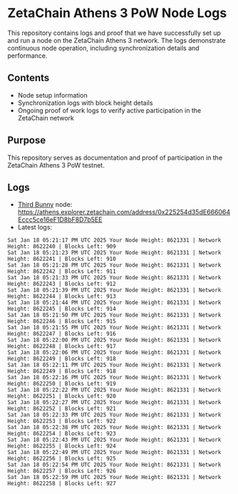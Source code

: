 # ZetaChain Athens 3 PoW Node Logs
This repository contains logs and proof that we have successfully set up and run a node on the ZetaChain Athens 3 network. The logs demonstrate continuous node operation, including synchronization details and performance.

## Contents
- Node setup information
- Synchronization logs with block height details
- Ongoing proof of work logs to verify active participation in the ZetaChain network

## Purpose
This repository serves as documentation and proof of participation in the ZetaChain Athens 3 PoW testnet.

## Logs

- [Third Bunny](https://thirdbunny.xyz/) node: https://athens.explorer.zetachain.com/address/0x225254d35dE666064Eccc5ce16eF1D8bF8D7b5EE
- Latest logs:
```
Sat Jan 18 05:21:17 PM UTC 2025 Your Node Height: 8621331 | Network Height: 8622240 | Blocks Left: 909
Sat Jan 18 05:21:23 PM UTC 2025 Your Node Height: 8621331 | Network Height: 8622241 | Blocks Left: 910
Sat Jan 18 05:21:28 PM UTC 2025 Your Node Height: 8621331 | Network Height: 8622242 | Blocks Left: 911
Sat Jan 18 05:21:33 PM UTC 2025 Your Node Height: 8621331 | Network Height: 8622243 | Blocks Left: 912
Sat Jan 18 05:21:39 PM UTC 2025 Your Node Height: 8621331 | Network Height: 8622244 | Blocks Left: 913
Sat Jan 18 05:21:44 PM UTC 2025 Your Node Height: 8621331 | Network Height: 8622245 | Blocks Left: 914
Sat Jan 18 05:21:50 PM UTC 2025 Your Node Height: 8621331 | Network Height: 8622246 | Blocks Left: 915
Sat Jan 18 05:21:55 PM UTC 2025 Your Node Height: 8621331 | Network Height: 8622247 | Blocks Left: 916
Sat Jan 18 05:22:00 PM UTC 2025 Your Node Height: 8621331 | Network Height: 8622248 | Blocks Left: 917
Sat Jan 18 05:22:06 PM UTC 2025 Your Node Height: 8621331 | Network Height: 8622249 | Blocks Left: 918
Sat Jan 18 05:22:11 PM UTC 2025 Your Node Height: 8621331 | Network Height: 8622249 | Blocks Left: 918
Sat Jan 18 05:22:16 PM UTC 2025 Your Node Height: 8621331 | Network Height: 8622250 | Blocks Left: 919
Sat Jan 18 05:22:22 PM UTC 2025 Your Node Height: 8621331 | Network Height: 8622251 | Blocks Left: 920
Sat Jan 18 05:22:27 PM UTC 2025 Your Node Height: 8621331 | Network Height: 8622252 | Blocks Left: 921
Sat Jan 18 05:22:33 PM UTC 2025 Your Node Height: 8621331 | Network Height: 8622253 | Blocks Left: 922
Sat Jan 18 05:22:38 PM UTC 2025 Your Node Height: 8621331 | Network Height: 8622254 | Blocks Left: 923
Sat Jan 18 05:22:43 PM UTC 2025 Your Node Height: 8621331 | Network Height: 8622255 | Blocks Left: 924
Sat Jan 18 05:22:49 PM UTC 2025 Your Node Height: 8621331 | Network Height: 8622256 | Blocks Left: 925
Sat Jan 18 05:22:54 PM UTC 2025 Your Node Height: 8621331 | Network Height: 8622257 | Blocks Left: 926
Sat Jan 18 05:22:59 PM UTC 2025 Your Node Height: 8621331 | Network Height: 8622258 | Blocks Left: 927
```
